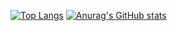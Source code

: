 [![Top Langs](https://github-readme-stats.vercel.app/api/top-langs/?username=Mr6MJT&theme=radical)](https://github.com/Mr6MJT/github-readme-stats)
[![Anurag's GitHub stats](https://github-readme-stats.vercel.app/api?username=Mr6MJT&show_icons=true&theme=radical)](https://github.com/Mr6MJT/github-readme-stats)
